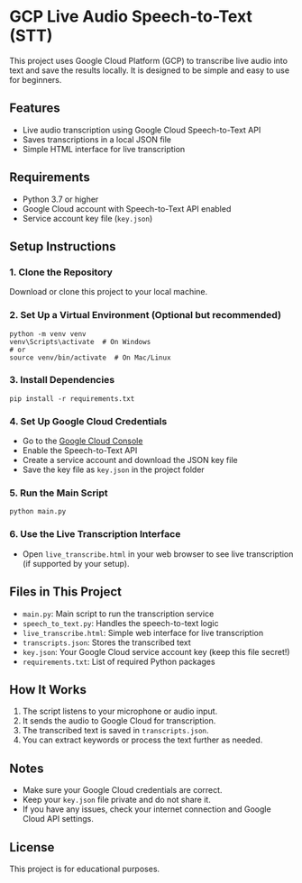 # GCP Live Audio Speech-to-Text (STT)

This project uses Google Cloud Platform (GCP) to transcribe live audio into text and save the results locally. It is designed to be simple and easy to use for beginners.

## Features
- Live audio transcription using Google Cloud Speech-to-Text API
- Saves transcriptions in a local JSON file
- Simple HTML interface for live transcription

## Requirements
- Python 3.7 or higher
- Google Cloud account with Speech-to-Text API enabled
- Service account key file (`key.json`)

## Setup Instructions

### 1. Clone the Repository
Download or clone this project to your local machine.

### 2. Set Up a Virtual Environment (Optional but recommended)
```
python -m venv venv
venv\Scripts\activate  # On Windows
# or
source venv/bin/activate  # On Mac/Linux
```

### 3. Install Dependencies
```
pip install -r requirements.txt
```

### 4. Set Up Google Cloud Credentials
- Go to the [Google Cloud Console](https://console.cloud.google.com/)
- Enable the Speech-to-Text API
- Create a service account and download the JSON key file
- Save the key file as `key.json` in the project folder

### 5. Run the Main Script
```
python main.py
```

### 6. Use the Live Transcription Interface
- Open `live_transcribe.html` in your web browser to see live transcription (if supported by your setup).

## Files in This Project
- `main.py`: Main script to run the transcription service
- `speech_to_text.py`: Handles the speech-to-text logic
- `live_transcribe.html`: Simple web interface for live transcription
- `transcripts.json`: Stores the transcribed text
- `key.json`: Your Google Cloud service account key (keep this file secret!)
- `requirements.txt`: List of required Python packages

## How It Works
1. The script listens to your microphone or audio input.
2. It sends the audio to Google Cloud for transcription.
3. The transcribed text is saved in `transcripts.json`.
4. You can extract keywords or process the text further as needed.

## Notes
- Make sure your Google Cloud credentials are correct.
- Keep your `key.json` file private and do not share it.
- If you have any issues, check your internet connection and Google Cloud API settings.

## License
This project is for educational purposes. 
